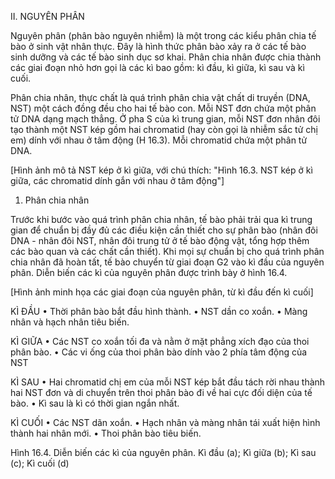 II. NGUYÊN PHÂN

Nguyên phân (phân bào nguyên nhiễm) là một trong các kiểu phân chia tế bào ở sinh vật nhân thực. Đây là hình thức phân bào xảy ra ở các tế bào sinh dưỡng và các tế bào sinh dục sơ khai. Phân chia nhân được chia thành các giai đoạn nhỏ hơn gọi là các kì bao gồm: kì đầu, kì giữa, kì sau và kì cuối.

Phân chia nhân, thực chất là quá trình phân chia vật chất di truyền (DNA, NST) một cách đồng đều cho hai tế bào con. Mỗi NST đơn chứa một phân tử DNA dạng mạch thẳng. Ở pha S của kì trung gian, mỗi NST đơn nhân đôi tạo thành một NST kép gồm hai chromatid (hay còn gọi là nhiễm sắc tử chị em) dính với nhau ở tâm động (H 16.3). Mỗi chromatid chứa một phân tử DNA.

[Hình ảnh mô tả NST kép ở kì giữa, với chú thích: "Hình 16.3. NST kép ở kì giữa, các chromatid dính gắn với nhau ở tâm động"]

1. Phân chia nhân

Trước khi bước vào quá trình phân chia nhân, tế bào phải trải qua kì trung gian để chuẩn bị đầy đủ các điều kiện cần thiết cho sự phân bào (nhân đôi DNA - nhân đôi NST, nhân đôi trung tử ở tế bào động vật, tổng hợp thêm các bào quan và các chất cần thiết). Khi mọi sự chuẩn bị cho quá trình phân chia nhân đã hoàn tất, tế bào chuyển từ giai đoạn G2 vào kì đầu của nguyên phân. Diễn biến các kì của nguyên phân được trình bày ở hình 16.4.

[Hình ảnh minh họa các giai đoạn của nguyên phân, từ kì đầu đến kì cuối]

KÌ ĐẦU
• Thời phân bào bắt đầu hình thành.
• NST dần co xoắn.
• Màng nhân và hạch nhân tiêu biến.

KÌ GIỮA
• Các NST co xoắn tối đa và nằm ở mặt phẳng xích đạo của thoi phân bào.
• Các vi ống của thoi phân bào dính vào 2 phía tâm động của NST

KÌ SAU
• Hai chromatid chị em của mỗi NST kép bắt đầu tách rời nhau thành hai NST đơn và di chuyển trên thoi phân bào đi về hai cực đối diện của tế bào.
• Kì sau là kì có thời gian ngắn nhất.

KÌ CUỐI
• Các NST dãn xoắn.
• Hạch nhân và màng nhân tái xuất hiện hình thành hai nhân mới.
• Thoi phân bào tiêu biến.

Hình 16.4. Diễn biến các kì của nguyên phân. Kì đầu (a); Kì giữa (b); Kì sau (c); Kì cuối (d)